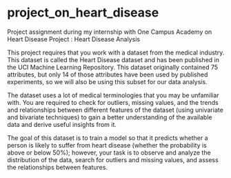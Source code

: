 # project_on_heart_disease
Project assignment during my internship with One Campus Academy on Heart Disease
Project : Heart Disease Analysis

This project requires that you work with a dataset from the medical industry. This dataset is called the Heart Disease dataset and has been published in the UCI Machine Learning Repository. This dataset originally contained 75 attributes, but only 14 of those attributes have been used by published experiments, so we will also be using this subset for our data analysis.

 The dataset uses a lot of medical terminologies that you may be unfamiliar with. You are required to check for outliers, missing values, and the trends and relationships between different features of the dataset (using univariate and bivariate techniques) to gain a better understanding of the available data and derive useful insights from it.

The goal of this dataset is to train a model so that it predicts whether a person is likely to suffer from heart disease (whether the probability is above or below 50%); however, your task is to observe and analyze the distribution of the data, search for outliers and missing values, and assess the relationships between features.

